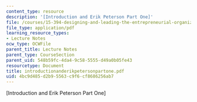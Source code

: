 ```yaml
---
content_type: resource
description: '[Introduction and Erik Peterson Part One]'
file: /courses/15-394-designing-and-leading-the-entrepreneurial-organization-spring-2003/4bc9d485d2b95563c9f6cf8686256ab7_introductionanderikpetersonpartone.pdf
file_type: application/pdf
learning_resource_types:
- Lecture Notes
ocw_type: OCWFile
parent_title: Lecture Notes
parent_type: CourseSection
parent_uid: 548b59fc-4da4-9c58-5555-d49a0b05fe43
resourcetype: Document
title: introductionanderikpetersonpartone.pdf
uid: 4bc9d485-d2b9-5563-c9f6-cf8686256ab7
---
```

[Introduction and Erik Peterson Part One]

